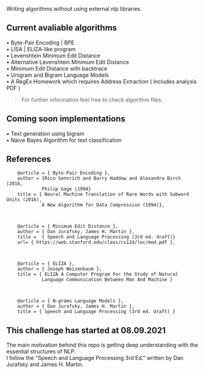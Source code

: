 Writing algorithms without using external nlp libraries.

## Current avaliable algorithms
• Byte-Pair Encoding | BPE\
• LISA | ELIZA-like program\
• Levenshtein Minimum Edit Distance\
• Alternative Levenshtein Minimum Edit Distance\
• Minimum Edit Distance with backtrace\
• Unigram and Bigram Language Models\
• A RegEx Homework which requires Address Extraction ( Includes analysis PDF )
> For further information feel free to check algorithm files.

## Coming soon implementations
• Text generation using bigram\
• Naive Bayes Algorithm for text classification


## References
        @article = { Byte-Pair Encoding },
        author = {Rico Sennrich and Barry Haddow and Alexandra Birch |2016,
                 Philip Gage |1994}
        title = { Neural Machine Translation of Rare Words with Subword Units (2016),
                 A New Algorithm for Data Compression (1994)},
     
        
        
        @article = { Minimum Edit Distance },
        author = { Dan Jurafsky, James H. Martin },
        title =  { Speech and Language Processing (3rd ed. draft)}
        url= { https://web.stanford.edu/class/cs124/lec/med.pdf },
                          
        
        
        @article = { ELIZA },
        author = { Joseph Weizenbaum },
        title = { ELIZA A Computer Program For the Study of Natural
                 Language Communication Between Man And Machine }
        
        
        
        @article = { N-grams Language Models },
        author = { Dan Jurafsky, James H. Martin },
        title = { Speech and Language Processing (3rd ed. draft) }


## This challenge has started at 08.09.2021
The main motivation behind this repo is getting deep understanding with the essential structures of NLP.\
I follow the "Speech and Language Processing 3rd Ed." written by Dan Jurafsky and James H. Martin.
